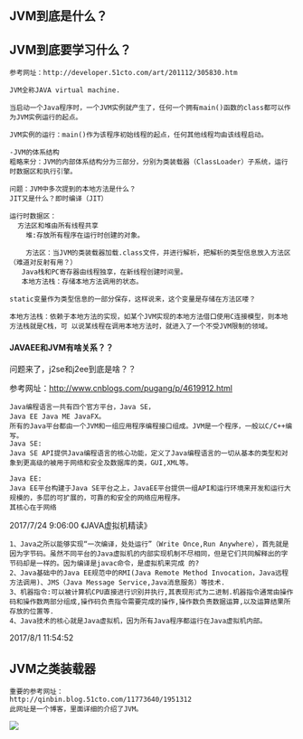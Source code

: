 ## JVM到底是什么？ ##

## JVM到底要学习什么？ ##

	
	参考网址：http://developer.51cto.com/art/201112/305830.htm

	JVM全称JAVA virtual machine.
	
	当启动一个Java程序时，一个JVM实例就产生了，任何一个拥有main()函数的class都可以作为JVM实例运行的起点。
	
	JVM实例的运行：main()作为该程序初始线程的起点，任何其他线程均由该线程启动。
	
	-JVM的体系结构
	粗略来分：JVM的内部体系结构分为三部分，分别为类装载器（ClassLoader）子系统，运行时数据区和执行引擎。
	
	问题：JVM中多次提到的本地方法是什么？
	JIT又是什么？即时编译（JIT）
	
	运行时数据区：
	  方法区和堆由所有线程共享
		堆:存放所有程序在运行时创建的对象。
		
		方法区：当JVM的类装载器加载.class文件，并进行解析，把解析的类型信息放入方法区（难道对反射有用？）
	   Java栈和PC寄存器由线程独享，在新线程创建时间里。
	   本地方法栈：存储本地方法调用的状态。
	   
	static变量作为类型信息的一部分保存，这样说来，这个变量是存储在方法区喽？
	
	本地方法栈：依赖于本地方法的实现，如某个JVM实现的本地方法借口使用C连接模型，则本地方法栈就是C栈，可 以说某线程在调用本地方法时，就进入了一个不受JVM限制的领域。
	
#### JAVAEE和JVM有啥关系？？  ####
问题来了，j2se和j2ee到底是啥？？

参考网址：http://www.cnblogs.com/pugang/p/4619912.html

	Java编程语言一共有四个官方平台，Java SE，
	Java EE Java ME JavaFX。
	所有的Java平台都由一个JVM和一组应用程序编程接口组成。JVM是一个程序，一般以C/C++编写。
	Java SE:
	Java SE API提供Java编程语言的核心功能，定义了Java编程语言的一切从基本的类型和对象到更高级的被用于网络和安全及数据库的类，GUI,XML等。
	
	Java EE:
	Java EE平台构建于Java SE平台之上，JavaEE平台提供一组API和运行环境来开发和运行大规模的，多层的可扩展的，可靠的和安全的网络应用程序。
	其核心在于网络

2017/7/24 9:06:00 
《JAVA虚拟机精读》
	
	1、Java之所以能够实现“一次编译，处处运行”（Write Once,Run Anywhere），首先就是因为字节码。虽然不同平台的Java虚拟机的内部实现机制不尽相同，但是它们共同解释出的字节码却是一样的。因为编译是javac命令，是虚拟机来完成 的?
	2、Java基础中的Java EE规范中的RMI(Java Remote Method Invocation，Java远程方法调用)、JMS（Java Message Service,Java消息服务）等技术.
	3、机器指令:可以被计算机CPU直接进行识别并执行,其表现形式为二进制.机器指令通常由操作码和操作数两部分组成,操作码负责指令需要完成的操作,操作数负责数据运算,以及运算结果所存放的位置等.
	4、Java技术的核心就是Java虚拟机，因为所有Java程序都运行在Java虚拟机内部。

2017/8/1 11:54:52 
	
## JVM之类装载器 ##
	
	重要的参考网址：
	http://qinbin.blog.51cto.com/11773640/1951312
	此网址是一个博客，里面详细的介绍了JVM。
	
	
![](http://i.imgur.com/mqCZnRe.png)